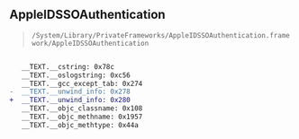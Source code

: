 ## AppleIDSSOAuthentication

> `/System/Library/PrivateFrameworks/AppleIDSSOAuthentication.framework/AppleIDSSOAuthentication`

```diff

   __TEXT.__cstring: 0x78c
   __TEXT.__oslogstring: 0xc56
   __TEXT.__gcc_except_tab: 0x274
-  __TEXT.__unwind_info: 0x278
+  __TEXT.__unwind_info: 0x280
   __TEXT.__objc_classname: 0x108
   __TEXT.__objc_methname: 0x1957
   __TEXT.__objc_methtype: 0x44a

```

